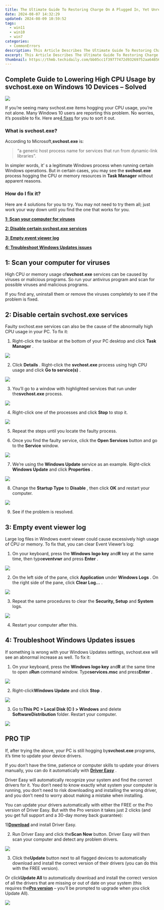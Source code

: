 ```yaml
---
title: The Ultimate Guide To Restoring Charge On A Plugged In, Yet Unresponsive Surface Device
date: 2024-08-07 14:32:29
updated: 2024-08-09 10:59:52
tags:
  - win11
  - win10
  - win7
categories:
  - CommonErrors
description: This Article Describes The Ultimate Guide To Restoring Charge On A Plugged In, Yet Unresponsive Surface Device
excerpt: This Article Describes The Ultimate Guide To Restoring Charge On A Plugged In, Yet Unresponsive Surface Device
thumbnail: https://thmb.techidaily.com/bb05cc1f39777472d93269752aa648567cff43de237a4feeb628da33c12d9648.jpg
---
```


## Complete Guide to Lowering High CPU Usage by svchost.exe on Windows 10 Devices – Solved

![](https://images.drivereasy.com/wp-content/uploads/2016/10/svchost-exe-in-task-manager-600x402.jpg)

 If you’re seeing many svchost.exe items hogging your CPU usage, you’re not alone. Many Windows 10 users are reporting this problem. No worries, it’s possible to fix. Here are[4 fixes](#how) for you to sort it out.

### **What is svchost.exe?**

 According to Microsoft,**svchost.exe** is:

> “a generic host process name for services that run from dynamic-link libraries”.

 In simpler words, it’ s a legitimate Windows process when running certain Windows operations. But in certain cases, you may see the **svchost.exe**  process hogging the CPU or memory resources in **Task Manager**  without apparent reasons.

### **How do I fix it?**

 Here are 4 solutions for you to try. You may not need to try them all; just work your way down until you find the one that works for you.

[**1: Scan your computer for viruses**](#1)

[**2: Disable certain svchost.exe services**](#2)

[**3: Empty event viewer log**](#3)

[**4: Troubleshoot Windows Updates issues**](#4)

## **1: Scan your computer for viruses**

 High CPU or memory usage of**svchost.exe** services can be caused by viruses or malicious programs. So run your antivirus program and scan for possible viruses and malicious programs.

 If you find any, uninstall them or remove the viruses completely to see if the problem is fixed.

## **2: Disable certain svchost.exe services**

 Faulty svchost.exe services can also be the cause of the abnormally high CPU usage in your PC. To fix it:

 1) Right-click the taskbar at the bottom of your PC desktop and click **Task Manager** .

![](https://images.drivereasy.com/wp-content/uploads/2016/10/task-manager.png)

2) Click **Details** . Right-click the **svchost.exe**  process using high CPU usage and click **Go to service(s)** .

![](https://images.drivereasy.com/wp-content/uploads/2016/10/go-to-services-600x417.jpg)

 3) You’ll go to a window with highlighted services that run under the**svchost.exe** process.

![](https://images.drivereasy.com/wp-content/uploads/2016/10/highlighted-services.jpg)

 4) Right-click one of the processes and click **Stop**  to stop it.

![](https://images.drivereasy.com/wp-content/uploads/2016/10/stop-service-in-task-manager.jpg)

 5) Repeat the steps until you locate the faulty process.

 6) Once you find the faulty service, click the **Open Services** button and go to the **Service** window.

![](https://images.drivereasy.com/wp-content/uploads/2016/10/open-services-600x422.jpg)

7) We’re using the **Windows Update**  service as an example. Right-click **Windows Update**  and click **Properties** .

![](https://images.drivereasy.com/wp-content/uploads/2016/10/windows-update-properties.jpg)

8) Change the **Startup Type** to **Disable** , then click **OK** and restart your computer.

![](https://images.drivereasy.com/wp-content/uploads/2016/10/startup-type-disable.jpg)

9) See if the problem is resolved.

## **3: Empty event viewer log**

 Large log files in Windows event viewer could cause excessively high usage of CPU or memory. To fix that, you can clear Event Viewer’s log:

 1) On your keyboard, press the **Windows** **logo key** and**R** key at the same time, then type**eventvwr** and press **Enter** .

![](https://images.drivereasy.com/wp-content/uploads/2016/10/eventvwr.png)

 2) On the left side of the pane, click **Application** under **Windows Logs**  . On the right side of the pane, click **Clear Log…** .

![](https://images.drivereasy.com/wp-content/uploads/2016/10/clear-log-windows-log-application-event-viewer.jpg)

 3) Repeat the same procedures to clear the **Security, Setup** and **System** logs.

![](https://images.drivereasy.com/wp-content/uploads/2016/10/security-setup-and-system-log.jpg)

 4) Restart your computer after this.

## **4: Troubleshoot Windows Updates issues**

 If something is wrong with your Windows Updates settings, svchost.exe will see an abnormal increase as well. To fix it:

 1) On your keyboard, press the **Windows logo key** and**R**  at the same time to open a**Run** command window. Type**services.msc** and press**Enter** .

![](https://images.drivereasy.com/wp-content/uploads/2016/10/services-msc.png)

 2) Right-click**Windows Update** and click **Stop** .

![](https://images.drivereasy.com/wp-content/uploads/2016/10/stop-windows-update-service.jpg)

 3) Go to**This PC > Local Disk (C:) > Windows** and delete **SoftwareDistribution** folder. Restart your computer.

![](https://images.drivereasy.com/wp-content/uploads/2016/10/softwaredistribution.jpg)

## **PRO TIP**

 If, after trying the above, your PC is still hogging by**svchost.exe** programs, it’s time to update your device drivers.

 If you don’t have the time, patience or computer skills to update your drivers manually, you can do it automatically with [**Driver Easy**](https://tools.techidaily.com/drivereasy/download/) .

 Driver Easy will automatically recognize your system and find the correct drivers for it. You don’t need to know exactly what system your computer is running, you don’t need to risk downloading and installing the wrong driver, and you don’t need to worry about making a mistake when installing.

 You can update your drivers automatically with either the FREE or the Pro version of Driver Easy. But with the Pro version it takes just 2 clicks (and you get full support and a 30-day money back guarantee):

 1)[**Download**](https://tools.techidaily.com/drivereasy/download/) and install Driver Easy.

 2) Run Driver Easy and click the**Scan Now** button. Driver Easy will then scan your computer and detect any problem drivers.

![](https://images.drivereasy.com/wp-content/uploads/2017/09/img_59b21f9606b83.png)

 3) Click the**Update** button next to all flagged devices to automatically download and install the correct version of their drivers (you can do this with the FREE version).

 Or click**Update All** to automatically download and install the correct version of all the drivers that are missing or out of date on your system (this requires the[**Pro version**](https://tools.techidaily.com/drivereasy/download/) – you’ll be prompted to upgrade when you click Update All).

![](https://images.drivereasy.com/wp-content/uploads/2017/09/img_59b21fb4e7c7a.jpg)

<ins class="adsbygoogle"
     style="display:block"
     data-ad-format="autorelaxed"
     data-ad-client="ca-pub-7571918770474297"
     data-ad-slot="1223367746"></ins>



<ins class="adsbygoogle"
     style="display:block"
     data-ad-client="ca-pub-7571918770474297"
     data-ad-slot="8358498916"
     data-ad-format="auto"
     data-full-width-responsive="true"></ins>
